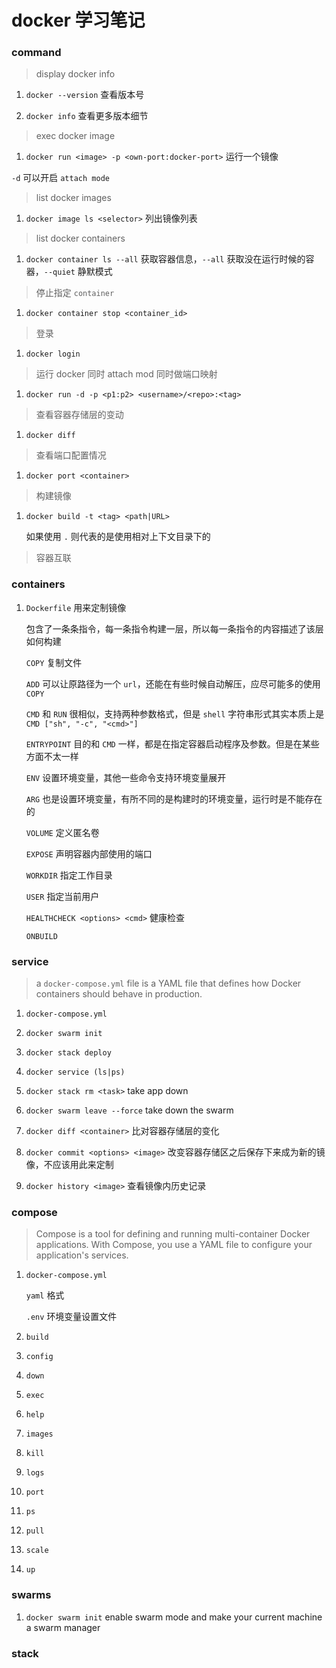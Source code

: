 # docker 学习笔记

### command

> display docker info

1. `docker --version` 查看版本号

1. `docker info` 查看更多版本细节

> exec docker image

1. `docker run <image> -p <own-port:docker-port>` 运行一个镜像

`-d` 可以开启 `attach mode`

> list docker images

1. `docker image ls <selector>` 列出镜像列表

> list docker containers

1. `docker container ls --all` 获取容器信息，`--all` 获取没在运行时候的容器，`--quiet` 静默模式

> 停止指定 `container`

1. `docker container stop <container_id>`

> 登录

1. `docker login`

> 运行 docker 同时 attach mod 同时做端口映射

1. `docker run -d -p <p1:p2> <username>/<repo>:<tag>`

> 查看容器存储层的变动

1. `docker diff`

> 查看端口配置情况

1. `docker port <container>`

> 构建镜像

1. `docker build -t <tag> <path|URL>`

   如果使用 `.` 则代表的是使用相对上下文目录下的

> 容器互联

### containers

1. `Dockerfile` 用来定制镜像

   包含了一条条指令，每一条指令构建一层，所以每一条指令的内容描述了该层如何构建

   `COPY` 复制文件

   `ADD` 可以让原路径为一个 `url`，还能在有些时候自动解压，应尽可能多的使用 `COPY`

   `CMD` 和 `RUN` 很相似，支持两种参数格式，但是 `shell` 字符串形式其实本质上是 `CMD ["sh", "-c", "<cmd>"]`

   `ENTRYPOINT` 目的和 `CMD` 一样，都是在指定容器启动程序及参数。但是在某些方面不太一样

   `ENV` 设置环境变量，其他一些命令支持环境变量展开

   `ARG` 也是设置环境变量，有所不同的是构建时的环境变量，运行时是不能存在的

   `VOLUME` 定义匿名卷

   `EXPOSE` 声明容器内部使用的端口

   `WORKDIR` 指定工作目录

   `USER` 指定当前用户

   `HEALTHCHECK <options> <cmd>` 健康检查

   `ONBUILD` 

### service

> a `docker-compose.yml` file is a YAML file that defines how Docker containers should behave in production.

1. `docker-compose.yml`

1. `docker swarm init`

1. `docker stack deploy`

1. `docker service (ls|ps)`

1. `docker stack rm <task>` take app down

1. `docker swarm leave --force` take down the swarm

1. `docker diff <container>` 比对容器存储层的变化

1. `docker commit <options> <image>` 改变容器存储区之后保存下来成为新的镜像，不应该用此来定制

1. `docker history <image>` 查看镜像内历史记录

### compose

> Compose is a tool for defining and running multi-container Docker applications.
> With Compose, you use a YAML file to configure your application's services.

1. `docker-compose.yml`

   `yaml` 格式

   `.env` 环境变量设置文件

1. `build`

1. `config`

1. `down`

1. `exec`

1. `help`

1. `images`

1. `kill`

1. `logs`

1. `port`

1. `ps`

1. `pull`

1. `scale`

1. `up`

### swarms

1. `docker swarm init` enable swarm mode and make your current machine a swarm manager

### stack

